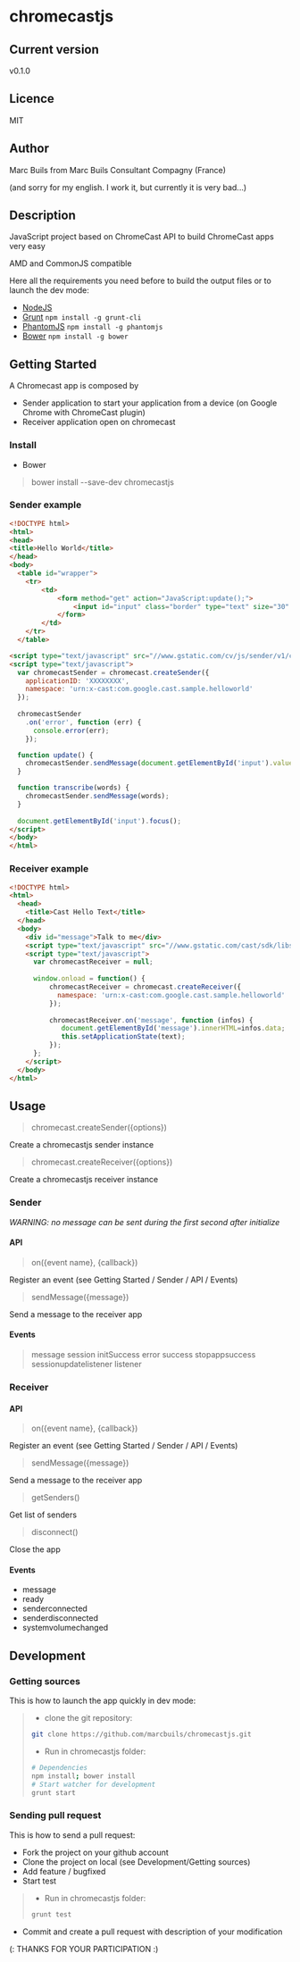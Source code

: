 # chromecastjs

## Current version

v0.1.0

## Licence

MIT

## Author

Marc Buils from Marc Buils Consultant Compagny (France)

(and sorry for my english. I work it, but currently it is very bad...)


## Description

JavaScript project based on ChromeCast API to build ChromeCast apps very easy

AMD and CommonJS compatible

Here all the requirements you need before to build the output files or to launch the dev mode:

- [NodeJS](http://nodejs.org/download/)
- [Grunt](http://gruntjs.com/) ```npm install -g grunt-cli```
- [PhantomJS](http://phantomjs.org/download.html) ```npm install -g phantomjs```
- [Bower](http://bower.io/) ```npm install -g bower```


## Getting Started

A Chromecast app is composed by
- Sender application to start your application from a device (on Google Chrome with ChromeCast plugin)
- Receiver application open on chromecast

### Install

- Bower
> bower install --save-dev chromecastjs

### Sender example
```html
<!DOCTYPE html>
<html>
<head>
<title>Hello World</title>
</head>
<body>
  <table id="wrapper">
	<tr>
		<td>
			<form method="get" action="JavaScript:update();">
				<input id="input" class="border" type="text" size="30" onwebkitspeechchange="transcribe(this.value)" x-webkit-speech/>
			</form>
		</td>
	</tr>
  </table>	

<script type="text/javascript" src="//www.gstatic.com/cv/js/sender/v1/cast_sender.js"></script>
<script type="text/javascript">
  var chromecastSender = chromecast.createSender({
    applicationID: 'XXXXXXXX',
    namespace: 'urn:x-cast:com.google.cast.sample.helloworld'
  });
  
  chromecastSender
    .on('error', function (err) {
      console.error(err);
    });

  function update() {
    chromecastSender.sendMessage(document.getElementById('input').value);
  }

  function transcribe(words) {
    chromecastSender.sendMessage(words);
  }
  
  document.getElementById('input').focus();
</script>
</body>
</html>
```


### Receiver example
```html
<!DOCTYPE html>
<html>
  <head>
    <title>Cast Hello Text</title>
  </head>
  <body>
	<div id="message">Talk to me</div>
    <script type="text/javascript" src="//www.gstatic.com/cast/sdk/libs/receiver/2.0.0/cast_receiver.js"></script>
    <script type="text/javascript">
      var chromecastReceiver = null;
    
      window.onload = function() {
          chromecastReceiver = chromecast.createReceiver({
            namespace: 'urn:x-cast:com.google.cast.sample.helloworld'
          });
          
          chromecastReceiver.on('message', function (infos) {
             document.getElementById('message').innerHTML=infos.data;
             this.setApplicationState(text);
          });
      };
    </script>
  </body>
</html>
```

## Usage

> chromecast.createSender({options})

Create a chromecastjs sender instance

> chromecast.createReceiver({options})

Create a chromecastjs receiver instance

 
### Sender

_WARNING: no message can be sent during the first second after initialize_


#### API

> on({event name}, {callback})

Register an event (see Getting Started / Sender / API / Events)


> sendMessage({message})

Send a message to the receiver app


#### Events

> message
> session
> initSuccess
> error
> success
> stopappsuccess
> sessionupdatelistener
> listener


### Receiver

#### API

> on({event name}, {callback})

Register an event (see Getting Started / Sender / API / Events)


> sendMessage({message})

Send a message to the receiver app


> getSenders()

Get list of senders


> disconnect()

Close the app


#### Events

- message
- ready
- senderconnected
- senderdisconnected
- systemvolumechanged


## Development

### Getting sources

This is how to launch the app quickly in dev mode:

> * clone the git repository:
> ```bash
> git clone https://github.com/marcbuils/chromecastjs.git
> ```
>
> * Run in chromecastjs folder:
>
> ```bash
> # Dependencies
> npm install; bower install
> # Start watcher for development
> grunt start
> ```

### Sending pull request

This is how to send a pull request:
- Fork the project on your github account
- Clone the project on local (see Development/Getting sources)
- Add feature / bugfixed
- Start test 
> * Run in chromecastjs folder:
>
> ```bash
> grunt test
> ```
- Commit and create a pull request with description of your modification

(: THANKS FOR YOUR PARTICIPATION :)

